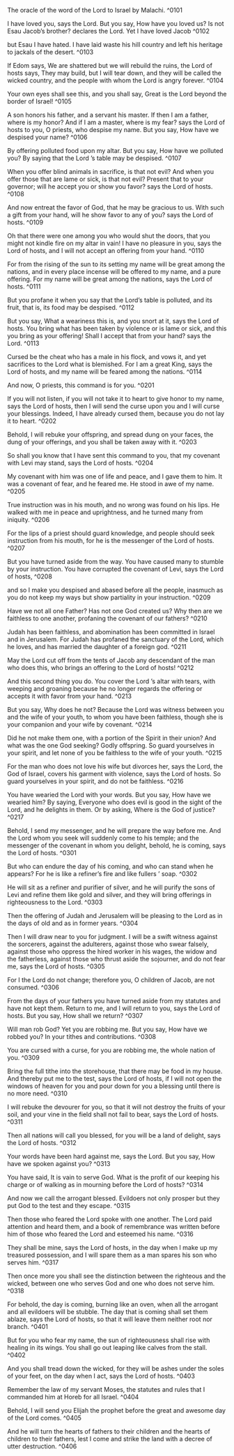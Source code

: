 

The oracle of the word of the Lord to Israel by Malachi. ^0101

I have loved you, says the Lord. But you say, How have you loved us? Is not Esau Jacob’s brother? declares the Lord. Yet I have loved Jacob ^0102

but Esau I have hated. I have laid waste his hill country and left his heritage to jackals of the desert. ^0103

If Edom says, We are shattered but we will rebuild the ruins, the Lord of hosts says, They may build, but I will tear down, and they will be called the wicked country, and the people with whom the Lord is angry forever. ^0104

Your own eyes shall see this, and you shall say, Great is the Lord beyond the border of Israel! ^0105

A son honors his father, and a servant his master. If then I am a father, where is my honor? And if I am a master, where is my fear? says the Lord of hosts to you, O priests, who despise my name. But you say, How have we despised your name? ^0106

By offering polluted food upon my altar. But you say, How have we polluted you? By saying that the Lord ’s table may be despised. ^0107

When you offer blind animals in sacrifice, is that not evil? And when you offer those that are lame or sick, is that not evil? Present that to your governor; will he accept you or show you favor? says the Lord of hosts. ^0108

And now entreat the favor of God, that he may be gracious to us. With such a gift from your hand, will he show favor to any of you? says the Lord of hosts. ^0109

Oh that there were one among you who would shut the doors, that you might not kindle fire on my altar in vain! I have no pleasure in you, says the Lord of hosts, and I will not accept an offering from your hand. ^0110

For from the rising of the sun to its setting my name will be great among the nations, and in every place incense will be offered to my name, and a pure offering. For my name will be great among the nations, says the Lord of hosts. ^0111

But you profane it when you say that the Lord’s table is polluted, and its fruit, that is, its food may be despised. ^0112

But you say, What a weariness this is, and you snort at it, says the Lord of hosts. You bring what has been taken by violence or is lame or sick, and this you bring as your offering! Shall I accept that from your hand? says the Lord. ^0113

Cursed be the cheat who has a male in his flock, and vows it, and yet sacrifices to the Lord what is blemished. For I am a great King, says the Lord of hosts, and my name will be feared among the nations. ^0114



And now, O priests, this command is for you. ^0201

If you will not listen, if you will not take it to heart to give honor to my name, says the Lord of hosts, then I will send the curse upon you and I will curse your blessings. Indeed, I have already cursed them, because you do not lay it to heart. ^0202

Behold, I will rebuke your offspring, and spread dung on your faces, the dung of your offerings, and you shall be taken away with it. ^0203

So shall you know that I have sent this command to you, that my covenant with Levi may stand, says the Lord of hosts. ^0204

My covenant with him was one of life and peace, and I gave them to him. It was a covenant of fear, and he feared me. He stood in awe of my name. ^0205

True instruction was in his mouth, and no wrong was found on his lips. He walked with me in peace and uprightness, and he turned many from iniquity. ^0206

For the lips of a priest should guard knowledge, and people should seek instruction from his mouth, for he is the messenger of the Lord of hosts. ^0207

But you have turned aside from the way. You have caused many to stumble by your instruction. You have corrupted the covenant of Levi, says the Lord of hosts, ^0208

and so I make you despised and abased before all the people, inasmuch as you do not keep my ways but show partiality in your instruction. ^0209

Have we not all one Father? Has not one God created us? Why then are we faithless to one another, profaning the covenant of our fathers? ^0210

Judah has been faithless, and abomination has been committed in Israel and in Jerusalem. For Judah has profaned the sanctuary of the Lord, which he loves, and has married the daughter of a foreign god. ^0211

May the Lord cut off from the tents of Jacob any descendant of the man who does this, who brings an offering to the Lord of hosts! ^0212

And this second thing you do. You cover the Lord ’s altar with tears, with weeping and groaning because he no longer regards the offering or accepts it with favor from your hand. ^0213

But you say, Why does he not? Because the Lord was witness between you and the wife of your youth, to whom you have been faithless, though she is your companion and your wife by covenant. ^0214

Did he not make them one, with a portion of the Spirit in their union? And what was the one God seeking? Godly offspring. So guard yourselves in your spirit, and let none of you be faithless to the wife of your youth. ^0215

For the man who does not love his wife but divorces her, says the Lord, the God of Israel, covers his garment with violence, says the Lord of hosts. So guard yourselves in your spirit, and do not be faithless. ^0216

You have wearied the Lord with your words. But you say, How have we wearied him? By saying, Everyone who does evil is good in the sight of the Lord, and he delights in them. Or by asking, Where is the God of justice? ^0217



Behold, I send my messenger, and he will prepare the way before me. And the Lord whom you seek will suddenly come to his temple; and the messenger of the covenant in whom you delight, behold, he is coming, says the Lord of hosts. ^0301

But who can endure the day of his coming, and who can stand when he appears? For he is like a refiner’s fire and like fullers ’ soap. ^0302

He will sit as a refiner and purifier of silver, and he will purify the sons of Levi and refine them like gold and silver, and they will bring offerings in righteousness to the Lord. ^0303

Then the offering of Judah and Jerusalem will be pleasing to the Lord as in the days of old and as in former years. ^0304

Then I will draw near to you for judgment. I will be a swift witness against the sorcerers, against the adulterers, against those who swear falsely, against those who oppress the hired worker in his wages, the widow and the fatherless, against those who thrust aside the sojourner, and do not fear me, says the Lord of hosts. ^0305

For I the Lord do not change; therefore you, O children of Jacob, are not consumed. ^0306

From the days of your fathers you have turned aside from my statutes and have not kept them. Return to me, and I will return to you, says the Lord of hosts. But you say, How shall we return? ^0307

Will man rob God? Yet you are robbing me. But you say, How have we robbed you? In your tithes and contributions. ^0308

You are cursed with a curse, for you are robbing me, the whole nation of you. ^0309

Bring the full tithe into the storehouse, that there may be food in my house. And thereby put me to the test, says the Lord of hosts, if I will not open the windows of heaven for you and pour down for you a blessing until there is no more need. ^0310

I will rebuke the devourer for you, so that it will not destroy the fruits of your soil, and your vine in the field shall not fail to bear, says the Lord of hosts. ^0311

Then all nations will call you blessed, for you will be a land of delight, says the Lord of hosts. ^0312

Your words have been hard against me, says the Lord. But you say, How have we spoken against you? ^0313

You have said, It is vain to serve God. What is the profit of our keeping his charge or of walking as in mourning before the Lord of hosts? ^0314

And now we call the arrogant blessed. Evildoers not only prosper but they put God to the test and they escape. ^0315

Then those who feared the Lord spoke with one another. The Lord paid attention and heard them, and a book of remembrance was written before him of those who feared the Lord and esteemed his name. ^0316

They shall be mine, says the Lord of hosts, in the day when I make up my treasured possession, and I will spare them as a man spares his son who serves him. ^0317

Then once more you shall see the distinction between the righteous and the wicked, between one who serves God and one who does not serve him. ^0318



For behold, the day is coming, burning like an oven, when all the arrogant and all evildoers will be stubble. The day that is coming shall set them ablaze, says the Lord of hosts, so that it will leave them neither root nor branch. ^0401

But for you who fear my name, the sun of righteousness shall rise with healing in its wings. You shall go out leaping like calves from the stall. ^0402

And you shall tread down the wicked, for they will be ashes under the soles of your feet, on the day when I act, says the Lord of hosts. ^0403

Remember the law of my servant Moses, the statutes and rules that I commanded him at Horeb for all Israel. ^0404

Behold, I will send you Elijah the prophet before the great and awesome day of the Lord comes. ^0405

And he will turn the hearts of fathers to their children and the hearts of children to their fathers, lest I come and strike the land with a decree of utter destruction. ^0406


